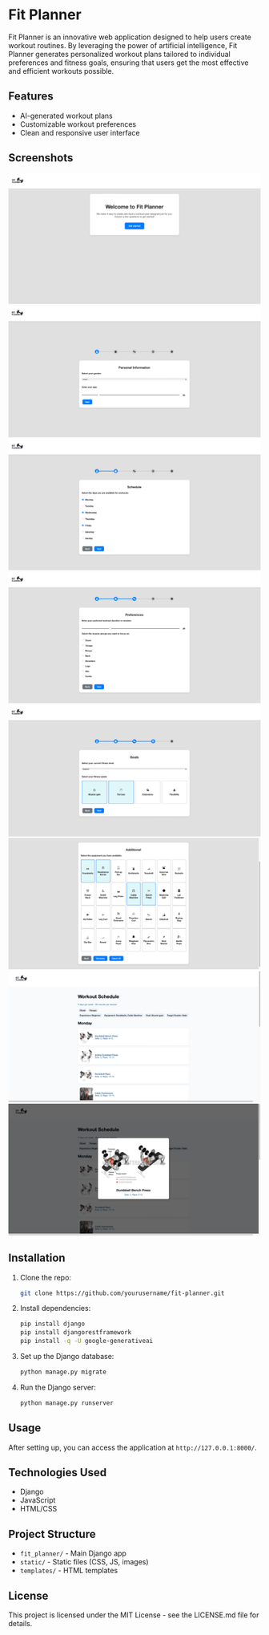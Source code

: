 # Fit Planner

Fit Planner is an innovative web application designed to help users create workout routines. By leveraging the power of artificial intelligence, Fit Planner generates personalized workout plans tailored to individual preferences and fitness goals, ensuring that users get the most effective and efficient workouts possible.

## Features
- AI-generated workout plans
- Customizable workout preferences
- Clean and responsive user interface

## Screenshots
![Home Page](fit_planner/fitPlanner_screenshots/homeScreen.png)
![Prefrences](fit_planner/fitPlanner_screenshots/prefrences.png)
![Prefrences](fit_planner/fitPlanner_screenshots/prefrences2.png)
![Prefrences](fit_planner/fitPlanner_screenshots/prefrences3.png)
![Prefrences](fit_planner/fitPlanner_screenshots/prefrences4.png)
![Prefrences](fit_planner/fitPlanner_screenshots/prefrences5.png)
![Workout](fit_planner/fitPlanner_screenshots/workoutPage1.png)
![Workout](fit_planner/fitPlanner_screenshots/workoutPage2.png)

## Installation
1. Clone the repo:
   ```bash
   git clone https://github.com/yourusername/fit-planner.git
   ```
2. Install dependencies:
   ```bash
   pip install django
   pip install djangorestframework
   pip install -q -U google-generativeai
   ```
3. Set up the Django database:
   ```bash
   python manage.py migrate
   ```
4. Run the Django server:
   ```bash
   python manage.py runserver
   ```

## Usage
After setting up, you can access the application at `http://127.0.0.1:8000/`.

## Technologies Used
- Django
- JavaScript
- HTML/CSS

## Project Structure
- `fit_planner/` - Main Django app
- `static/` - Static files (CSS, JS, images)
- `templates/` - HTML templates

## License
This project is licensed under the MIT License - see the LICENSE.md file for details.

